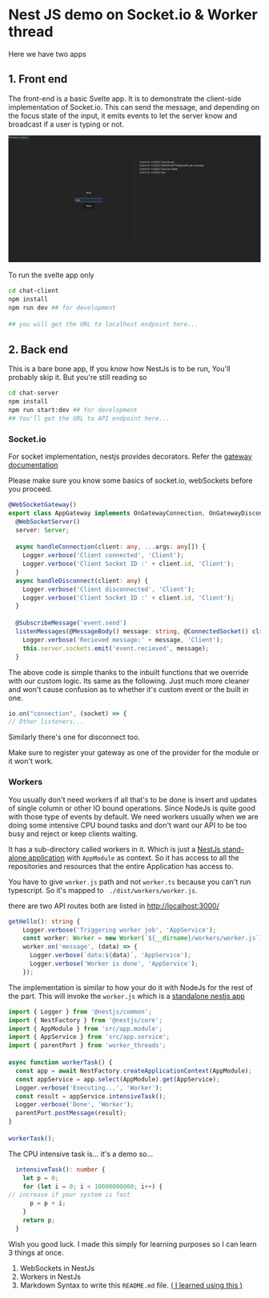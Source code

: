 # Nest JS demo on  Socket.io & Worker thread

Here we have two apps
## 1. Front end
The front-end is a basic Svelte app. It is to demonstrate the client-side implementation of Socket.io. This can send the message, and depending on the focus state of the input, it emits events to let the server know and broadcast if a user is typing or not.

![alt The front end UI](./chat-client/screenshots/screenshot1.png)

To run the svelte app only
```bash
cd chat-client
npm install
npm run dev ## for development

## you will get the URL to localhost endpoint here...
```

## 2. Back end

This is a bare bone app, If you know how NestJs is to be run, You'll probably skip it. But you're still reading so 
```bash
cd chat-server
npm install
npm run start:dev ## for development
## You'll get the URL to API endpoint here...
```

### Socket.io

For socket implementation, nestjs provides decorators. Refer the [gateway documentation](https://docs.nestjs.com/websockets/gateways)

 Please make sure you know some basics of socket.io, webSockets before you proceed.

```typescript
@WebSocketGateway()
export class AppGateway implements OnGatewayConnection, OnGatewayDisconnect {
  @WebSocketServer()
  server: Server;

  async handleConnection(client: any, ...args: any[]) {
    Logger.verbose('Client connected', 'Client');
    Logger.verbose('Client Socket ID :' + client.id, 'Client');
  }
  async handleDisconnect(client: any) {
    Logger.verbose('Client disconnected', 'Client');
    Logger.verbose('Client Socket ID :' + client.id, 'Client');
  }

  @SubscribeMessage('event.send')
  listenMessages(@MessageBody() message: string, @ConnectedSocket() client) {
    Logger.verbose('Recieved message:' + message, 'Client');
    this.server.sockets.emit('event.recieved', message);
  }
```

The above code is simple thanks to the inbuilt functions that we override with our custom logic. Its same as the following. Just much more cleaner and won't cause confusion as to whether it's custom event or the built in one.

```typescript
io.on("connection", (socket) => {
// Other listeners...
```
Similarly there's one for disconnect too.

Make sure to register your gateway as one of the provider for the module or it won't work.

### Workers

You usually don't need workers if all that's to be done is insert and updates of single column or other IO bound operations. Since NodeJs is quite good with those type of events by default. We need workers usually when we are doing some intensive CPU bound tasks and don't want our API to be too busy and reject or keep clients waiting.


It has a sub-directory called workers in it. Which is just a [NestJs stand-alone application](https://docs.nestjs.com/standalone-applications) with `AppModule` as context. So it has access to all the repositories and resources that the entire Application has access to.

You have to give `worker.js` path and not `worker.ts` because you can't run typescript. So it's mapped to
` ./dist/workers/worker.js`.

there are two API routes
both are listed in
[http://localhost:3000/](http://localhost:3000/)

```typescript
getHello(): string {
    Logger.verbose('Triggering worker job', 'AppService');
    const worker: Worker = new Worker(`${__dirname}/workers/worker.js`);
    worker.on('message', (data) => {
      Logger.verbose(`data:${data}`, 'AppService');
      Logger.verbose('Worker is done', 'AppService');
    });
```

The implementation is similar to how your do it with NodeJs for the rest of the part. This will invoke the `worker.js` which is a [standalone nestjs app](https://docs.nestjs.com/standalone-applications)
```typescript
import { Logger } from '@nestjs/common';
import { NestFactory } from '@nestjs/core';
import { AppModule } from 'src/app.module';
import { AppService } from 'src/app.service';
import { parentPort } from 'worker_threads';

async function workerTask() {
  const app = await NestFactory.createApplicationContext(AppModule);
  const appService = app.select(AppModule).get(AppService);
  Logger.verbose('Executing...', 'Worker');
  const result = appService.intensiveTask();
  Logger.verbose('Done', 'Worker');
  parentPort.postMessage(result);
}

workerTask();
```

The CPU intensive task is... it's a demo so...

```typescript
  intensiveTask(): number {
    let p = 0;
    for (let i = 0; i < 10000000000; i++) { 
// increase if your system is fast
      p = p + i;
    }
    return p;
  }
```

Wish you good luck. I made this simply for learning purposes so I can learn 3 things at once.
1. WebSockets in NestJs
2. Workers in NestJs
3. Markdown Syntax to write this `README.md` file. [( I learned using this )](https://github.com/adam-p/markdown-here/wiki/Markdown-Cheatsheet#links)
